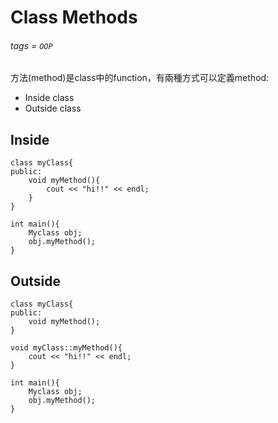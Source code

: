 # Class Methods
###### tags = `OOP`

方法(method)是class中的function，有兩種方式可以定義method:
* Inside class
* Outside class

## Inside

```cpp=1
class myClass{
public:
    void myMethod(){
        cout << "hi!!" << endl;
    }
}

int main(){
    Myclass obj;
    obj.myMethod();
}
```

## Outside

```cpp=1
class myClass{
public:
    void myMethod();
}

void myClass::myMethod(){
    cout << "hi!!" << endl;
}

int main(){
    Myclass obj;
    obj.myMethod();
}
```
